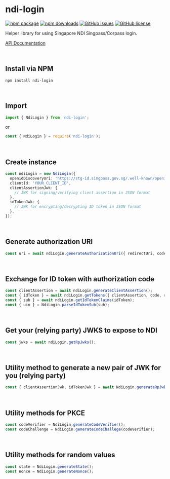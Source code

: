 # **ndi-login**
[![npm package](https://img.shields.io/npm/v/ndi-login)](https://www.npmjs.com/package/ndi-login)
[![npm downloads](https://img.shields.io/npm/dt/ndi-login)](https://www.npmjs.com/package/ndi-login)
[![GitHub issues](https://img.shields.io/github/issues/ahzhezhe/ndi-login)](https://github.com/ahzhezhe/ndi-login/issues)
[![GitHub license](https://img.shields.io/github/license/ahzhezhe/ndi-login)](https://github.com/ahzhezhe/ndi-login/blob/master/LICENSE)

Helper library for using Singapore NDI Singpass/Corpass login.

[API Documentation](https://ahzhezhe.github.io/docs/ndi-login-v2/index.html)

<br />

## **Install via NPM**
```
npm install ndi-login
```

<br />

## **Import**
```typescript
import { NdiLogin } from 'ndi-login';
```
or
```typescript
const { NdiLogin } = require('ndi-login');
```

<br />

## **Create instance**
```typescript
const ndiLogin = new NdiLogin({
  openidDiscoveryUri: 'https://stg-id.singpass.gov.sg/.well-known/openid-configuration',
  clientId: 'YOUR_CLIENT_ID',
  clientAssertionJwk: {
    // JWK for signing/verifying client assertion in JSON format
  },
  idTokenJwk: {
    // JWK for encrypting/decrypting ID token in JSON format
  },
});
```

<br />

## **Generate authorization URI**
```typescript
const uri = await ndiLogin.generateAuthorizationUri({ redirectUri, codeChallenge, state, nonce })
```

<br />

## **Exchange for ID token with authorization code**
```typescript
const clientAssertion = await ndiLogin.generateClientAssertion();
const { idToken } = await ndiLogin.getTokens({ clientAssertion, code, redirectUri, codeVerifier });
const { sub } = await ndiLogin.getIdTokenClaims(idToken);
const { uin } = NdiLogin.parseIdTokenSub(sub);
```

<br />

## **Get your (relying party) JWKS to expose to NDI**
```typescript
const jwks = await ndiLogin.getRpJwks();
```

<br />

## **Utility method to generate a new pair of JWK for you (relying party)**
```typescript
const { clientAssertionJwk, idTokenJwk } = await NdiLogin.generateRpJwks();
```

<br />

## **Utility methods for PKCE**
```typescript
const codeVerifier = NdiLogin.generateCodeVerifier();
const codeChallenge = NdiLogin.generateCodeChallege(codeVerifier);
```

<br />

## **Utility methods for random values**
```typescript
const state = NdiLogin.generateState();
const nonce = NdiLogin.generateNonce();
```
